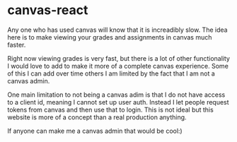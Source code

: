 # canvas-react

Any one who has used canvas will know that it is increadibly slow. The idea here is to make viewing your grades and assignments in canvas much faster. 

Right now viewing grades is very fast, but there is a lot of other functionality I would love to add to make it more of a complete canvas experience. Some of this I can add over time others I am limited by the fact that I am not a canvas admin.

One main limitation to not being a canvas adim is that I do not have access to a client id, meaning I cannot set up user auth. Instead I let people request tokens from canvas and then use that to login. This is not ideal but this website is more of a concept than a real production anything.

If anyone can make me a canvas admin that would be cool:)
